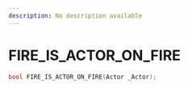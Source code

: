 ```yaml
---
description: No description available 
---
```


# FIRE_IS_ACTOR_ON_FIRE

```cpp
bool FIRE_IS_ACTOR_ON_FIRE(Actor _Actor);
```